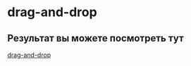 # drag-and-drop

## Результат вы можете посмотреть тут 

[drag-and-drop](https://drag-and-drop-kappa.vercel.app/)
